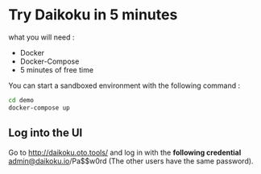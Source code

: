 # Try Daikoku in 5 minutes
what you will need :

* Docker
* Docker-Compose
* 5 minutes of free time

You can start a sandboxed environment with the following command : 

```sh
cd demo
docker-compose up
```

## Log into the UI

Go to <a href="http://daikoku.oto.tools/" target="_blank">http://daikoku.oto.tools/</a> and log in with the **following credential** admin@daikoku.io/Pa$$w0rd (The other users have the same password).
